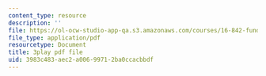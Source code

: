 ```yaml
---
content_type: resource
description: ''
file: https://ol-ocw-studio-app-qa.s3.amazonaws.com/courses/16-842-fundamentals-of-systems-engineering-fall-2015/3983c483aec2a00699712ba0ccacbbdf_Gv3fPjWiQhs.pdf
file_type: application/pdf
resourcetype: Document
title: 3play pdf file
uid: 3983c483-aec2-a006-9971-2ba0ccacbbdf
---
```

